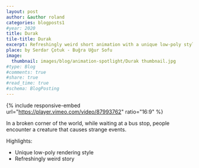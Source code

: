 ```yaml
---
layout: post
author: &author roland
categories: blogposts1
#year: 2020
title: Durak
tile-title: Durak
excerpt: Refreshingly weird short animation with a unique low-poly style.
place: by Serdar Çotuk - Buğra Uğur Sofu
image:
  thumbnail: images/blog/animation-spotlight/Durak thumbnail.jpg
#type: Blog
#comments: true
#share: true
#read_time: true
#schema: BlogPosting
---
```


{% include responsive-embed url="https://player.vimeo.com/video/87993762" ratio="16:9" %}

In a broken corner of the world, while waiting at a bus stop, people encounter a creature that causes strange events.

Highlights:
* Unique low-poly rendering style
* Refreshingly weird story